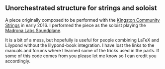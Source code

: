 Unorchestrated structure for strings and soloist
------------------------------------------------

A piece originally composed to be performed with the [Kingston Community Strings](http://kingstoncommunitystrings.org/) in early 2016. I performed the piece as the soloist playing the [Madrona Labs Soundplane](http://madronalabs.com/soundplane). 

It is a bit of a mess, but hopefully is useful for people combining LaTeX and Lilypond without the lilypond-book integration. I have lost the links to the manuals and forums where I learned some of the tricks used in the parts. If some of this code comes from you please let me know so I can credit you accordingly.

